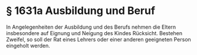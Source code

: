 # § 1631a Ausbildung und Beruf
In Angelegenheiten der Ausbildung und des Berufs nehmen die Eltern insbesondere auf Eignung und Neigung des Kindes Rücksicht. Bestehen Zweifel, so soll der Rat eines Lehrers oder einer anderen geeigneten Person eingeholt werden.